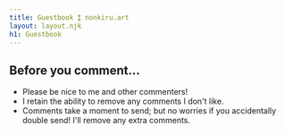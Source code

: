 ```yaml
---
title: Guestbook ⁑ nonkiru.art
layout: layout.njk
h1: Guestbook
---
```


## Before you comment...
- Please be nice to me and other commenters!
- I retain the ability to remove any comments I don't like.
- Comments take a moment to send; but no worries if you accidentally double send! I'll remove any extra comments.

<div id="c_widget"></div>
<script src="../assets/js/comment-widget.js"></script>